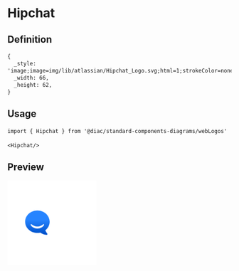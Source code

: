 # Hipchat

## Definition

```
{
  _style: 'image;image=img/lib/atlassian/Hipchat_Logo.svg;html=1;strokeColor=none;',
  _width: 66,
  _height: 62,
}
```

## Usage

```
import { Hipchat } from '@diac/standard-components-diagrams/webLogos'

<Hipchat/>
```

## Preview

<img src="./hipchat.png" width="200"/>
